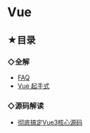 # Vue

## ★目录

### ◇全解

- [FAQ](./01/faq.md)
- [Vue 起手式](./01/01.md)




### ◇源码解读

- [彻底搞定Vue3核心源码](./02/README.md)
